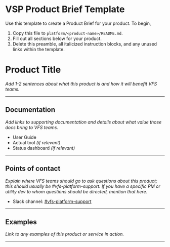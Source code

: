 # **VSP Product Brief Template**

Use this template to create a Product Brief for your product. To begin,
1. Copy this file to `platform/<product-name>/README.md`.
1. Fill out all sections below for your product.
1. Delete this preamble, all italicized instruction blocks, and any unused links within the template.

# Product Title

*Add 1-2 sentences about what this product is and how it will benefit VFS teams.*

------

## Documentation

*Add links to supporting documentation and details about what value those docs bring to VFS teams.*

* User Guide
* Actual tool _(if relevant)_
* Status dashboard _(if relevant)_

------

## Points of contact

*Explain where VFS teams should go to ask questions about this product; this should usually be #vfs-platform-support. If you have a specific PM or utility dev to whom questions should be directed, mention that here.*

* Slack channel: [#vfs-platform-support](https://dsva.slack.com/channels/vfs-platform-support)

------

## Examples

_Link to any examples of this product or service in action._

------
